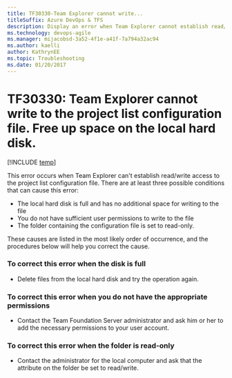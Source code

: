 ```yaml
---
title: TF30330-Team Explorer cannot write...
titleSuffix: Azure DevOps & TFS
description: Display an error when Team Explorer cannot establish read/write access to the project list configuration file.
ms.technology: devops-agile
ms.manager: mijacobsd-3a52-4f1e-a41f-7a794a32ac94
ms.author: kaelli
author: KathrynEE
ms.topic: Troubleshooting
ms.date: 01/20/2017
---
```


# TF30330: Team Explorer cannot write to the project list configuration file. Free up space on the local hard disk.

[!INCLUDE [temp](../../includes/version-vsts-tfs-all-versions.md)]

This error occurs when Team Explorer can't establish read/write access to the project list configuration file. There are at least three possible conditions that can cause this error:

* The local hard disk is full and has no additional space for writing to the file
* You do not have sufficient user permissions to write to the file
* The folder containing the configuration file is set to read-only.

These causes are listed in the most likely order of occurrence, and the procedures below will help you correct the cause.

### To correct this error when the disk is full

* Delete files from the local hard disk and try the operation again.

### To correct this error when you do not have the appropriate permissions

* Contact the Team Foundation Server administrator and ask him or her to add the necessary permissions to your user account.

### To correct this error when the folder is read-only

* Contact the administrator for the local computer and ask that the attribute on the folder be set to read/write.
